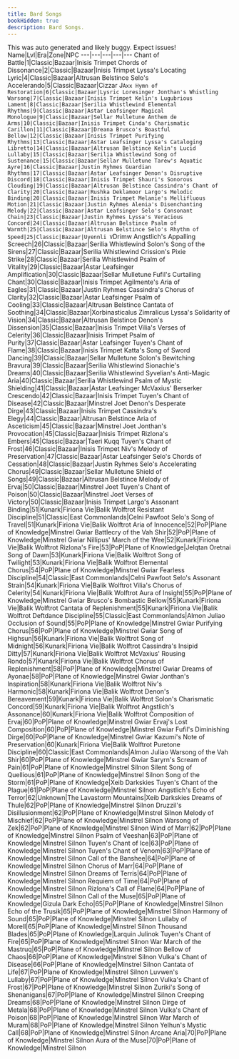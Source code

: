 ```yaml
---
title: Bard Songs
bookHidden: true
description: Bard Songs.
---
```

This was auto generated and likely buggy. Expect issues!
Name|Lvl|Era|Zone|NPC
---|---|---|---|---
Chant of Battle|1|Classic|Bazaar|Inisis Trimpet
Chords of Dissonance|2|Classic|Bazaar|Inisis Trimpet
Lyssa's Locating Lyric|4|Classic|Bazaar|Altrusan Belstince
Selo's Accelerando|5|Classic|Bazaar|Cizzar J`Axx
Hymn of Restoration|6|Classic|Bazaar|Lysric Loresinger
Jonthan's Whistling Warsong|7|Classic|Bazaar|Inisis Trimpet
Kelin's Lugubrious Lament|8|Classic|Bazaar|Serilia Whistlewind
Elemental Rhythms|9|Classic|Bazaar|Astar Leafsinger
Magical Monologue|9|Classic|Bazaar|Sellar Mulletune
Anthem de Arms|10|Classic|Bazaar|Inisis Trimpet
Cinda's Charismatic Carillon|11|Classic|Bazaar|Dreana
Brusco's Boastful Bellow|12|Classic|Bazaar|Inisis Trimpet
Purifying Rhythms|13|Classic|Bazaar|Astar Leafsinger
Lyssa's Cataloging Libretto|14|Classic|Bazaar|Altrusan Belstince
Kelin's Lucid Lullaby|15|Classic|Bazaar|Serilia Whistlewind
Song of Sustenance|15|Classic|Bazaar|Sellar Mulletune
Tarew's Aquatic Ayre|16|Classic|Bazaar|Justin Ryhmes
Guardian Rhythms|17|Classic|Bazaar|Astar Leafsinger
Denon's Disruptive Discord|18|Classic|Bazaar|Inisis Trimpet
Shauri's Sonorous Clouding|19|Classic|Bazaar|Altrusan Belstince
Cassindra's Chant of Clarity|20|Classic|Bazaar|Rushka Deklamoor
Largo's Melodic Binding|20|Classic|Bazaar|Inisis Trimpet
Melanie's Mellifluous Motion|21|Classic|Bazaar|Justin Ryhmes
Alenia's Disenchanting Melody|22|Classic|Bazaar|Astar Leafsinger
Selo's Consonant Chain|23|Classic|Bazaar|Justin Ryhmes
Lyssa's Veracious Concord|24|Classic|Bazaar|Altrusan Belstince
Psalm of Warmth|25|Classic|Bazaar|Altrusan Belstince
Selo's Rhythm of Speed|25|Classic|Bazaar|Uyennli V`Drimw
Angstlich's Appalling Screech|26|Classic|Bazaar|Serilia Whistlewind
Solon's Song of the Sirens|27|Classic|Bazaar|Serilia Whistlewind
Crission's Pixie Strike|28|Classic|Bazaar|Serilia Whistlewind
Psalm of Vitality|29|Classic|Bazaar|Astar Leafsinger
Amplification|30|Classic|Bazaar|Sellar Mulletune
Fufil's Curtailing Chant|30|Classic|Bazaar|Inisis Trimpet
Agilmente's Aria of Eagles|31|Classic|Bazaar|Justin Ryhmes
Cassindra's Chorus of Clarity|32|Classic|Bazaar|Astar Leafsinger
Psalm of Cooling|33|Classic|Bazaar|Altrusan Belstince
Cantata of Soothing|34|Classic|Bazaar|Xorbinasticalus Zimralicus
Lyssa's Solidarity of Vision|34|Classic|Bazaar|Altrusan Belstince
Denon's Dissension|35|Classic|Bazaar|Inisis Trimpet
Vilia's Verses of Celerity|36|Classic|Bazaar|Inisis Trimpet
Psalm of Purity|37|Classic|Bazaar|Astar Leafsinger
Tuyen's Chant of Flame|38|Classic|Bazaar|Inisis Trimpet
Katta's Song of Sword Dancing|39|Classic|Bazaar|Sellar Mulletune
Solon's Bewitching Bravura|39|Classic|Bazaar|Serilia Whistlewind
Sionachie's Dreams|40|Classic|Bazaar|Serilia Whistlewind
Syvelian's Anti-Magic Aria|40|Classic|Bazaar|Serilia Whistlewind
Psalm of Mystic Shielding|41|Classic|Bazaar|Astar Leafsinger
McVaxius' Berserker Crescendo|42|Classic|Bazaar|Inisis Trimpet
Tuyen's Chant of Disease|42|Classic|Bazaar|Minstrel Joet
Denon's Desperate Dirge|43|Classic|Bazaar|Inisis Trimpet
Cassindra's Elegy|44|Classic|Bazaar|Altrusan Belstince
Aria of Asceticism|45|Classic|Bazaar|Minstrel Joet
Jonthan's Provocation|45|Classic|Bazaar|Inisis Trimpet
Rizlona's Embers|45|Classic|Bazaar|Taeri Kuqq
Tuyen's Chant of Frost|46|Classic|Bazaar|Inisis Trimpet
Niv's Melody of Preservation|47|Classic|Bazaar|Astar Leafsinger
Selo's Chords of Cessation|48|Classic|Bazaar|Justin Ryhmes
Selo's Accelerating Chorus|49|Classic|Bazaar|Sellar Mulletune
Shield of Songs|49|Classic|Bazaar|Altrusan Belstince
Melody of Ervaj|50|Classic|Bazaar|Minstrel Joet
Tuyen's Chant of Poison|50|Classic|Bazaar|Minstrel Joet
Verses of Victory|50|Classic|Bazaar|Inisis Trimpet
Largo's Assonant Binding|51|Kunark|Firiona Vie|Balik Wolftrot
Resistant Discipline|51|Classic|East Commonlands|Celni Pawfoot
Selo's Song of Travel|51|Kunark|Firiona Vie|Balik Wolftrot
Aria of Innocence|52|PoP|Plane of Knowledge|Minstrel Gwiar
Battlecry of the Vah Shir|52|PoP|Plane of Knowledge|Minstrel Gwiar
Nillipus' March of the Wee|52|Kunark|Firiona Vie|Balik Wolftrot
Rizlona's Fire|53|PoP|Plane of Knowledge|Jelqtan Oretnai
Song of Dawn|53|Kunark|Firiona Vie|Balik Wolftrot
Song of Twilight|53|Kunark|Firiona Vie|Balik Wolftrot
Elemental Chorus|54|PoP|Plane of Knowledge|Minstrel Gwiar
Fearless Discipline|54|Classic|East Commonlands|Celni Pawfoot
Selo's Assonant Strain|54|Kunark|Firiona Vie|Balik Wolftrot
Vilia's Chorus of Celerity|54|Kunark|Firiona Vie|Balik Wolftrot
Aura of Insight|55|PoP|Plane of Knowledge|Minstrel Gwiar
Brusco's Bombastic Bellow|55|Kunark|Firiona Vie|Balik Wolftrot
Cantata of Replenishment|55|Kunark|Firiona Vie|Balik Wolftrot
Deftdance Discipline|55|Classic|East Commonlands|Almon Juliao
Occlusion of Sound|55|PoP|Plane of Knowledge|Minstrel Gwiar
Purifying Chorus|56|PoP|Plane of Knowledge|Minstrel Gwiar
Song of Highsun|56|Kunark|Firiona Vie|Balik Wolftrot
Song of Midnight|56|Kunark|Firiona Vie|Balik Wolftrot
Cassindra's Insipid Ditty|57|Kunark|Firiona Vie|Balik Wolftrot
McVaxius' Rousing Rondo|57|Kunark|Firiona Vie|Balik Wolftrot
Chorus of Replenishment|58|PoP|Plane of Knowledge|Minstrel Gwiar
Dreams of Ayonae|58|PoP|Plane of Knowledge|Minstrel Gwiar
Jonthan's Inspiration|58|Kunark|Firiona Vie|Balik Wolftrot
Niv's Harmonic|58|Kunark|Firiona Vie|Balik Wolftrot
Denon's Bereavement|59|Kunark|Firiona Vie|Balik Wolftrot
Solon's Charismatic Concord|59|Kunark|Firiona Vie|Balik Wolftrot
Angstlich's Assonance|60|Kunark|Firiona Vie|Balik Wolftrot
Composition of Ervaj|60|PoP|Plane of Knowledge|Minstrel Gwiar
Ervaj's Lost Composition|60|PoP|Plane of Knowledge|Minstrel Gwiar
Fufil's Diminishing Dirge|60|PoP|Plane of Knowledge|Minstrel Gwiar
Kazumi's Note of Preservation|60|Kunark|Firiona Vie|Balik Wolftrot
Puretone Discipline|60|Classic|East Commonlands|Almon Juliao
Warsong of the Vah Shir|60|PoP|Plane of Knowledge|Minstrel Gwiar
Saryrn's Scream of Pain|61|PoP|Plane of Knowledge|Minstrel Silnon
Silent Song of Quellious|61|PoP|Plane of Knowledge|Minstrel Silnon
Song of the Storm|61|PoP|Plane of Knowledge|Xeib Darkskies
Tuyen's Chant of the Plague|61|PoP|Plane of Knowledge|Minstrel Silnon
Angstlich's Echo of Terror|62|Unknown|The Lavastorm Mountains|Xeib Darkskies
Dreams of Thule|62|PoP|Plane of Knowledge|Minstrel Silnon
Druzzil's Disillusionment|62|PoP|Plane of Knowledge|Minstrel Silnon
Melody of Mischief|62|PoP|Plane of Knowledge|Minstrel Silnon
Warsong of Zek|62|PoP|Plane of Knowledge|Minstrel Silnon
Wind of Marr|62|PoP|Plane of Knowledge|Minstrel Silnon
Psalm of Veeshan|63|PoP|Plane of Knowledge|Minstrel Silnon
Tuyen's Chant of Ice|63|PoP|Plane of Knowledge|Minstrel Silnon
Tuyen's Chant of Venom|63|PoP|Plane of Knowledge|Minstrel Silnon
Call of the Banshee|64|PoP|Plane of Knowledge|Minstrel Silnon
Chorus of Marr|64|PoP|Plane of Knowledge|Minstrel Silnon
Dreams of Terris|64|PoP|Plane of Knowledge|Minstrel Silnon
Requiem of Time|64|PoP|Plane of Knowledge|Minstrel Silnon
Rizlona's Call of Flame|64|PoP|Plane of Knowledge|Minstrel Silnon
Call of the Muse|65|PoP|Plane of Knowledge|Gizula
Dark Echo|65|PoP|Plane of Knowledge|Minstrel Silnon
Echo of the Trusik|65|PoP|Plane of Knowledge|Minstrel Silnon
Harmony of Sound|65|PoP|Plane of Knowledge|Minstrel Silnon
Lullaby of Morell|65|PoP|Plane of Knowledge|Minstrel Silnon
Thousand Blades|65|PoP|Plane of Knowledge|Larquin Julinok
Tuyen's Chant of Fire|65|PoP|Plane of Knowledge|Minstrel Silnon
War March of the Mastruq|65|PoP|Plane of Knowledge|Minstrel Silnon
Bellow of Chaos|66|PoP|Plane of Knowledge|Minstrel Silnon
Vulka's Chant of Disease|66|PoP|Plane of Knowledge|Minstrel Silnon
Cantata of Life|67|PoP|Plane of Knowledge|Minstrel Silnon
Luvwen's Lullaby|67|PoP|Plane of Knowledge|Minstrel Silnon
Vulka's Chant of Frost|67|PoP|Plane of Knowledge|Minstrel Silnon
Zuriki's Song of Shenanigans|67|PoP|Plane of Knowledge|Minstrel Silnon
Creeping Dreams|68|PoP|Plane of Knowledge|Minstrel Silnon
Dirge of Metala|68|PoP|Plane of Knowledge|Minstrel Silnon
Vulka's Chant of Poison|68|PoP|Plane of Knowledge|Minstrel Silnon
War March of Muram|68|PoP|Plane of Knowledge|Minstrel Silnon
Yelhun's Mystic Call|68|PoP|Plane of Knowledge|Minstrel Silnon
Arcane Aria|70|PoP|Plane of Knowledge|Minstrel Silnon
Aura of the Muse|70|PoP|Plane of Knowledge|Minstrel Silnon

